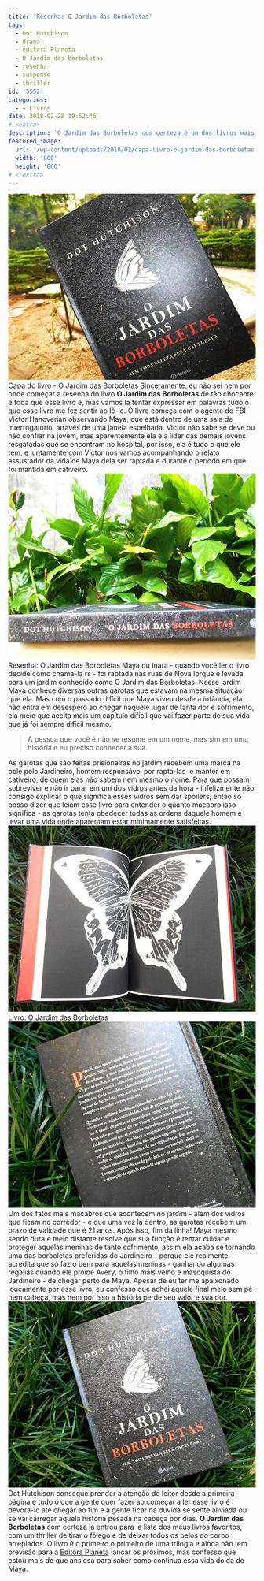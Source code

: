 ```yaml
---
title: 'Resenha: O Jardim das Borboletas'
tags:
  - Dot Hutchison
  - drama
  - editora Planeta
  - O Jardim das borboletas
  - resenha
  - suspense
  - thriller
id: '5552'
categories:
  - - Livros
date: 2018-02-28 19:52:46
# <extra>
description: 'O Jardim das Borboletas com certeza é um dos livros mais perturbadores que você pode ler, mas não tenha medo, ele é de prender a atenção e tirar o fôlego.'
featured_image: 
  url: '/wp-content/uploads/2018/02/capa-livro-o-jardim-das-borboletas.jpg'
  width: '800'
  height: '800'
# </extra>
---
```


![Capa do livro  - O Jardim das Borboletas ](/wp-content/uploads/2018/02/capa-livro-o-jardim-das-borboletas.jpg "Capa do livro  - O Jardim das Borboletas ") Capa do livro - O Jardim das Borboletas Sinceramente, eu não sei nem por onde começar a resenha do livro **O Jardim das Borboletas** de tão chocante e foda que esse livro é, mas vamos lá tentar expressar em palavras tudo o que esse livro me fez sentir ao lê-lo. O livro começa com o agente do FBI Victor Hanoverian observando Maya, que está dentro de uma sala de interrogatório, através de uma janela espelhada. Victor não sabe se deve ou não confiar na jovem, mas aparentemente ela é a líder das demais jovens resgatadas que se encontram no hospital, por isso, ela é tudo o que ele tem, e juntamente com Victor nós vamos acompanhando o relato assustador da vida de Maya dela ser raptada e durante o período em que foi mantida em cativeiro. ![Lombada do livro - O Jardim das Borboletas](/wp-content/uploads/2018/02/lombada-livro-o-jardim-das-borboletas.jpg "Lombada do livro - O Jardim das Borboletas") Resenha: O Jardim das Borboletas Maya ou Inara - quando você ler o livro decide como chama-la rs - foi raptada nas ruas de Nova Iorque e levada para um jardim conhecido como O Jardim das Borboletas. Nesse jardim Maya conhece diversas outras garotas que estavam na mesma situação que ela. Mas com o passado difícil que Maya viveu desde a infância, ela não entra em desespero ao chegar naquele lugar de tanta dor e sofrimento, ela meio que aceita mais um capítulo difícil que vai fazer parte de sua vida que já foi sempre difícil mesmo.

> A pessoa que você é não se resume em um nome, mas sim em uma história e eu preciso conhecer a sua.

As garotas que são feitas prisioneiras no jardim recebem uma marca na pele pelo Jardineiro, homem responsável por rapta-las  e manter em cativeiro, de quem elas não sabem nem mesmo o nome. Para que possam sobreviver e não ir parar em um dos vidros antes da hora - infelizmente não consigo explicar o que significa esses vidros sem dar spoilers, então só posso dizer que leiam esse livro para entender o quanto macabro isso significa - as garotas tenta obedecer todas as ordens daquele homem e levar uma vida onde aparentam estar minimamente satisfeitas. ![Páginas do livro - O Jardim das Borboletas](/wp-content/uploads/2018/02/resumo-o-jardim-das-borboletas.jpg "Páginas do livro - O Jardim das Borboletas") Livro: O Jardim das Borboletas ![Contra capa do livro - O Jardim das Borboletas](/wp-content/uploads/2018/02/contra-capa-livro-o-jardim-das-borboletas.jpg "Contra capa do livro - O Jardim das Borboletas") Um dos fatos mais macabros que acontecem no jardim - além dos vidros que ficam no corredor - é que uma vez lá dentro, as garotas recebem um prazo de validade que é 21 anos. Após isso, fim da linha! Maya mesmo sendo dura e meio distante resolve que sua função é tentar cuidar e proteger aquelas meninas de tanto sofrimento, assim ela acaba se tornando uma das borboletas preferidas do Jardineiro - porque ele realmente acredita que só faz o bem para aquelas meninas - ganhando algumas regalias quando ele proíbe Avery, o filho mais velho e masoquista do Jardineiro - de chegar perto de Maya. Apesar de eu ter me apaixonado loucamente por esse livro, eu confesso que achei aquele final meio sem pé nem cabeça, mas nem por isso a história perde seu valor e sua dor. ![Resenha do livro - O Jardim das Borboletas](/wp-content/uploads/2018/02/resenha-livro-o-jardim-das-borboletas.jpg "Resenha do livro - O Jardim das Borboletas") Dot Hutchison consegue prender a atenção do leitor desde a primeira página e tudo o que a gente quer fazer ao começar a ler esse livro é devora-lo até chegar ao fim e a gente ficar na duvida se sente aliviada ou se vai carregar aquela história pesada na cabeça por dias. **O Jardim das Borboletas** com certeza já entrou para  a lista dos meus livros favoritos, com um thriller de tirar o fôlego e de deixar todos os pelos do corpo arrepiados. O livro é o primeiro o primeiro de uma trilogia e ainda não tem previsão para a [Editora Planeta](https://www.planetadelivros.com.br/livro-o-jardim-das-borboletas/264000) lançar os próximos, mas confesso que estou mais do que ansiosa para saber como continua essa vida doida de Maya.
